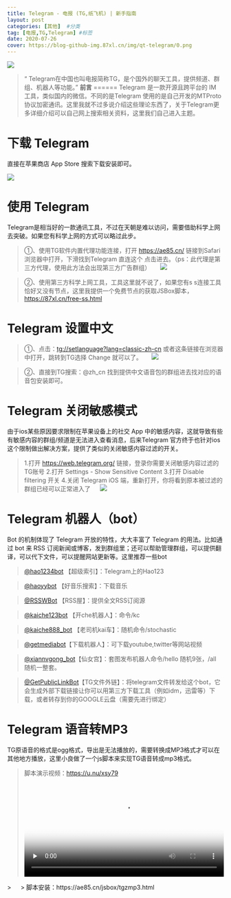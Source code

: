 ```yaml
---
title: Telegram - 电报 (TG,纸飞机) | 新手指南
layout: post
categories: [其他]  #分类
tag: [电报,TG,Telegram] #标签
date: 2020-07-26
cover: https://blog-github-img.87xl.cn/img/qt-telegram/0.png
---
```


![](https://blog-github-img.87xl.cn/img/qt-telegram/0.png)

<!-- more -->
> “ Telegram在中国也叫电报简称TG，是个国外的聊天工具，提供频道、群组、机器人等功能。”
**前言**
======
Telegram 是一款开源且跨平台的 IM 工具，类似国内的微信。不同的是Telegram 使用的是自己开发的MTProto协议加密通讯。这里我就不过多说介绍这些理论东西了，关于Telegram更多详细介绍可以自己网上搜索相关资料，这里我们自己进入主题。

**下载 Telegram**
======
直接在苹果商店 App Store 搜索下载安装即可。

![](https://blog-github-img.87xl.cn/img/qt-telegram/1.jpg)


**使用 Telegram**
======
Telegram是相当好的一款通讯工具，不过在天朝是难以访问，需要借助科学上网去突破。如果您有科学上网的方式可以略过此步。

> ①、使用TG软件内置代理功能连接，打开 https://ae85.cn/ 链接到Safari浏览器中打开，下滑找到Telegram 直连这个 点击进去。（ps：此代理是第三方代理，使用此方法会出现第三方广告群组）
> 　
> ![](https://blog-github-img.87xl.cn/img/qt-telegram/2.png)

> ②、使用第三方科学上网工具，工具这里就不说了，如果您有s s连接工具恰好又没有节点，这里我提供一个免费节点的获取JSBox脚本，https://87xl.cn/free-ss.html 


**Telegram 设置中文**
======
> ①、点击：[tg://setlanguage?lang=classic-zh-cn](tg://setlanguage?lang=classic-zh-cn) 或者这条链接在浏览器中打开，跳转到TG选择 Change 就可以了。
> 　
> ![](https://blog-github-img.87xl.cn/img/qt-telegram/3.jpg)

> ②、直接到TG搜索：@zh_cn  找到提供中文语音包的群组进去找对应的语音包安装即可。

**Telegram 关闭敏感模式**
======
由于ios某些原因要求限制在苹果设备上的社交 App 中的敏感内容，这就导致有些有敏感内容的群组/频道是无法进入查看消息，后来Telegram 官方终于也针对ios这个限制做出解决方案，提供了类似的关闭敏感内容过滤的开关。

> 1.打开 https://web.telegram.org/ 链接，登录你需要关闭敏感内容过滤的TG账号
> 2.打开 Settings - Show Sensitive Content
> 3.打开  Disable filtering 开关
> 4.关闭 Telegram iOS 端，重新打开，你将看到原本被过滤的群组已经可以正常进入了
> 　
> ![](https://blog-github-img.87xl.cn/img/qt-telegram/4.png)

**Telegram 机器人（bot）**
======
Bot 的机制体现了 Telegram 开放的特性，大大丰富了 Telegram 的用法。比如通过 bot 来 RSS 订阅新闻或博客，发到群组里；还可以帮助管理群组，可以提供翻译，可以代下文件，可以提醒网站更新等。这里推荐一些bot

> [@hao1234bot](https://t.me/hao1234bot) 【超级索引】：Telegram上的Hao123

> [@haoyybot](https://t.me/haoyybot) 【好音乐搜索】：下载音乐

> [@RSSWBot](https://t.me/RSSWBot) 【RSS屋】：提供全文RSS订阅源

> [@kaiche123bot](https://t.me/kaiche123bot) 【开che机器人】：命令/kc

> [@kaiche888_bot](https://t.me/kaiche888_bot) 【老司机kai车】：随机命令/stochastic

> [@getmediabot](https://t.me/getmediabot)【下载机器人】：可下载youtube,twitter等网站视频

> [@xiannvgong_bot](https://t.me/xiannvgong_bot)【仙女宫】：套图发布机器人命令/hello 随机9张，/all 随机一整套。

> [@GetPublicLinkBot](https://t.me/GetPublicLinkBot)【TG文件外链】：将telegram文件转发给这个bot，它会生成外部下载链接让你可以用第三方下载工具（例如idm，迅雷等）下载，或者转存到你的GOOGLE云盘（需要先进行绑定）


**Telegram 语音转MP3**
======
TG原语音的格式是ogg格式，导出是无法播放的，需要转换成MP3格式才可以在其他地方播放，这里小良做了一个js脚本来实现TG语音转成mp3格式。

> 脚本演示视频：https://u.nu/xsy79
> 　
> <video id="video" controls="" preload="none" width= "100%" poster="https://blog-github-img.87xl.cn/img/qt-telegram/0.png">
      <source id="mp4" src="https://u.nu/xsy79" type="video/mp4">
</video>
> 　
> 脚本安装：https://ae85.cn/jsbox/tgzmp3.html